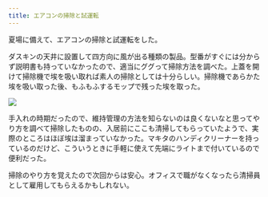 ```yaml
---
title: エアコンの掃除と試運転
---
```

夏場に備えて、エアコンの掃除と試運転をした。

ダスキンの天井に設置して四方向に風が出る種類の製品。型番がすぐには分からず説明書も持っていなかったので、適当にググって掃除方法を調べた。上蓋を開けて掃除機で埃を吸い取れば素人の掃除としては十分らしい。掃除機であらかた埃を吸い取った後、もふもふするモップで残った埃を取った。

![](https://lh3.googleusercontent.com/YsYhPq73t1M8Ok06UhugzrNQq-uBl2VTi53OpEGvZc6WIAFFbZCMBUD-0wt3miyW8Wor6TdBjhRXYJMoKea95U4foO3FCSf09eMc6-nc1Mbo9C-kIkP33yZYqsUnT3_aNjb15f-jq8CZd8S3rzJB90ROnz5GrFHapmCvphpZUD3M5eInBt6X-HE2)

手入れの時期だったので、維持管理の方法を知らないのは良くないなと思ってやり方を調べて掃除したものの、入居前にここも清掃してもらっていたようで、実際のところはほぼ埃は溜まっていなかった。マキタのハンディクリーナーを持っているのだけど、こういうときに手軽に使えて先端にライトまで付いているので便利だった。

掃除のやり方を覚えたので次回からは安心。オフィスで職がなくなったら清掃員として雇用してもらえるかもしれない。
